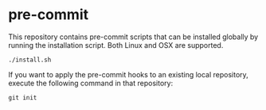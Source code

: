 # pre-commit

This repository contains pre-commit scripts that can be installed globally by running the installation script.
Both Linux and OSX are supported.

```
./install.sh
```

If you want to apply the pre-commit hooks to an existing local repository, execute the following command in that repository:

```
git init
```
